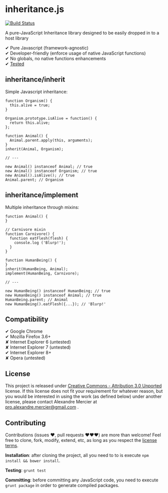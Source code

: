 inheritance.js
==============

[![Build Status](https://travis-ci.org/amercier/inheritance.js.png?branch=master)](https://travis-ci.org/amercier/inheritance.js)

A pure-JavaScript Inheritance library designed to be easily dropped in to a host
library

✔ Pure Javascript (framework-agnostic)  
✔ Developer-friendly (enforce usage of native JavaScript functions)  
✔ No globals, no native functions enhancements  
✔ [Tested](test/)  


inheritance/inherit
-------------------

Simple Javascript inheritance:

    function Organism() {
      this.alive = true;
    }

    Organism.prototype.isAlive = function() {
      return this.alive;
    };

    function Animal() {
      Animal.parent.apply(this, arguments);
    }
    inherit(Animal, Organism);

    // ---

    new Animal() instanceof Animal; // true
    new Animal() instanceof Organism; // true
    new Animal().isAlive(); // true
    Animal.parent; // Organism

inheritance/implement
---------------------

Multiple inheritance through mixins:

    function Animal() {
    }

    // Carnivore mixin
    function Carnivore() {
      function eatFlesh(flesh) {
        console.log ('Blurp!');
      }
    }

    function HumanBeing() {
    }
    inherit(HumanBeing, Animal);
    implement(HumanBeing, Carnivore);

    // ---

    new HumanBeing() instanceof HumanBeing; // true
    new HumanBeing() instanceof Animal; // true
    HumanBeing.parent; // Animal
    new HumanBeing().eatFlesh({...}); // 'Blurp!'


Compatibility
-------------

✔ Google Chrome  
✔ Mozilla Firefox 3.6+  
✘ Internet Explorer 6 (untested)  
✘ Internet Explorer 7 (untested)  
✔ Internet Explorer 8+  
✘ Opera (untested)  


License
-------

This project is released under [Creative Commons - Attribution 3.0 Unported](LICENSE-CC-BY.md)
license. If this license does not fit your requirement for whatever reason, but
you would be interested in using the work (as defined below) under another
license, please contact Alexandre Mercier at pro.alexandre.mercier@gmail.com .


Contributing
------------

Contributions (issues ♥, pull requests ♥♥♥) are more than welcome! Feel free to
clone, fork, modify, extend, etc, as long as you respect the [license terms](LICENSE-CC-BY.md).

**Installation**: after cloning the project, all you need to to is execute
`npm install && bower install`.

**Testing**: `grunt test`

**Committing**: before committing any JavaScript code, you need to execute
`grunt package` in order to generate compiled packages.
